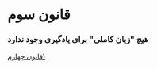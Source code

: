 # قانون سوم

### هیچ "زبان کاملی" برای یادگیری وجود ندارد

[قانون چهارم)](https://github.com/mohsn-mirzaei/LearnToCode/blob/main/%D9%82%D9%88%D8%A7%D9%86%DB%8C%D9%86/04-%D9%82%D8%A7%D9%86%D9%88%D9%86%E2%80%8C%DA%86%D9%87%D8%A7%D8%B1%D9%85.md)
